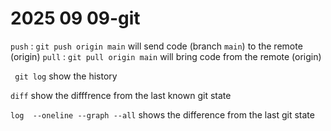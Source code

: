 # 2025 09 09-git

`push` : `git push origin main` will send code (branch `main`) to the remote (origin)
`pull` : `git pull origin main` will bring code from the remote (origin)


 ` git log` show the history


`diff` show the difffrence from the last known git state

`log  --oneline --graph --all` shows the difference from the last git state
